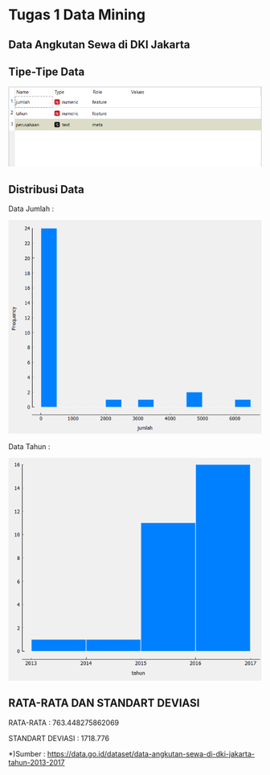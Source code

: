# **Tugas 1 Data Mining**

## Data Angkutan Sewa di DKI Jakarta



## Tipe-Tipe Data

![](img\01.PNG)

## Distribusi Data

Data Jumlah :

![](img\02.PNG)

Data Tahun :

![](img\03.PNG)

## RATA-RATA DAN STANDART DEVIASI

RATA-RATA : 763.448275862069

STANDART DEVIASI : 1718.776

*)Sumber : https://data.go.id/dataset/data-angkutan-sewa-di-dki-jakarta-tahun-2013-2017